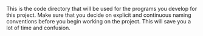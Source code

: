 This is the code directory that will be used for the programs you develop for this project. Make sure that you decide on explicit and continuous naming conventions before you begin working on the project. This will save you a lot of time and confusion.
